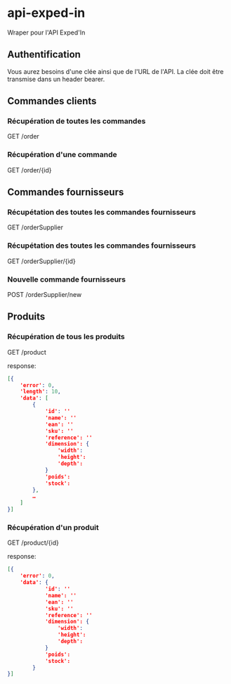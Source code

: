 # api-exped-in
Wraper pour l'API Exped'In

## Authentification

Vous aurez besoins d'une clée ainsi que de l'URL de l'API. La clée doit être transmise dans un header bearer.

## Commandes clients

### Récupération de toutes les commandes
GET /order

### Récupération d'une commande
GET /order/{id}

## Commandes fournisseurs

### Récupétation des toutes les commandes fournisseurs
GET /orderSupplier

### Récupétation des toutes les commandes fournisseurs
GET /orderSupplier/{id}

### Nouvelle commande fournisseurs
POST /orderSupplier/new

## Produits

### Récupération de tous les produits
GET /product

response:
```json
[{
    'error': 0,
    'length': 10,
    'data': [
        {
            'id': ''
            'name': ''
            'ean': ''
            'sku': ''
            'reference': ''
            'dimension': {
                'width':
                'height':
                'depth':
            }
            'poids':
            'stock':
        },
        …
    ]
}]
```

### Récupération d'un produit
GET /product/{id}

response:
```json
[{
    'error': 0,
    'data': {
            'id': ''
            'name': ''
            'ean': ''
            'sku': ''
            'reference': ''
            'dimension': {
                'width':
                'height':
                'depth':
            }
            'poids':
            'stock':
        }
}]
```
